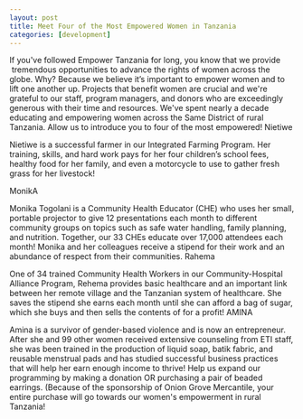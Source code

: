 ```yaml
---
layout: post
title: Meet Four of the Most Empowered Women in Tanzania
categories: [development]
---
```

If you've followed Empower Tanzania for long, you know that we provide  tremendous opportunities to advance the rights of women across the globe. Why? Because we believe it’s important to empower women and to lift one another up. Projects that benefit women are crucial and we're grateful to our staff, program managers, and donors who are exceedingly generous with their time and resources. We've spent nearly a decade educating and empowering women across the Same District of rural Tanzania. Allow us to introduce you to four of the most empowered!
Nietiwe


Nietiwe is a successful farmer in our Integrated Farming Program. Her training, skills, and hard work pays for her four children’s school fees, healthy food for her family, and even a motorcycle to use to gather fresh grass for her livestock!


MonikA


Monika Togolani is a Community Health Educator (CHE) who uses her small, portable projector to give 12 presentations each month to different community groups on topics such as safe water handling, family planning, and nutrition. Together, our 33 CHEs educate over 17,000 attendees each month! Monika and her colleagues receive a stipend for their work and an abundance of respect from their communities.
Rahema


One of 34 trained Community Health Workers in our Community-Hospital Alliance Program, Rehema provides basic healthcare and an important link between her remote village and the Tanzanian system of healthcare. She saves the stipend she earns each month until she can afford a bag of sugar, which she buys and then sells the contents of for a profit!
AMINA


Amina is a survivor of gender-based violence and is now an entrepreneur. After she and 99 other women received extensive counseling from ETI staff, she was been trained in the production of liquid soap, batik fabric, and reusable menstrual pads and has studied successful business practices that will help her earn enough income to thrive!
Help us expand our programming by making a donation OR purchasing a pair of beaded earrings. (Because of the sponsorship of Onion Grove Mercantile, your entire purchase will go towards our women's empowerment in rural Tanzania!
